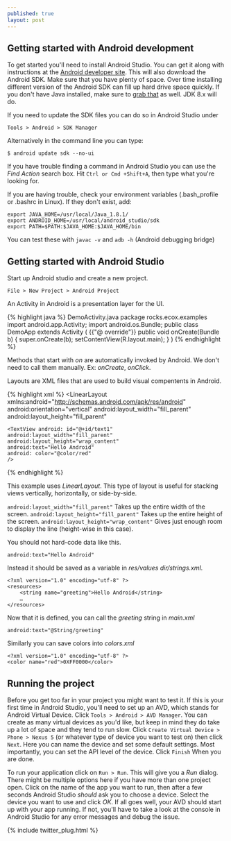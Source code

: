 ```yaml
---
published: true
layout: post
---
```



## Getting started with Android development

To get started you'll need to install Android Studio. You can get it along with instructions at the [Android developer site](https://developer.android.com/sdk/installing/index.html). This will also download the Android SDK. Make sure that you have plenty of space. Over time installing different version of the Android SDK can fill up hard drive space quickly. If you don't have Java installed, make sure to [grab that](http://www.oracle.com/technetwork/java/javase/downloads/index.html) as well. JDK 8.x will do.

If you need to update the SDK files you can do so in Android Studio under

    Tools > Android > SDK Manager

Alternatively in the command line you can type:

    $ android update sdk --no-ui

If you have trouble finding a command in Android Studio you can use the _Find Action_ search box. Hit `Ctrl or Cmd +Shift+A`, then type what you're looking for.

If you are having trouble, check your environment variables (.bash_profile or .bashrc in Linux).
If they don't exist, add:

    export JAVA_HOME=/usr/local/Java_1.8.1/
    export ANDROID_HOME=/usr/local/android_studio/sdk
    export PATH=$PATH:$JAVA_HOME:$JAVA_HOME/bin

You can test these with `javac -v` and `adb -h` (Android debugging bridge)

## Getting started with Android Studio

Start up Android studio and create a new project.

    File > New Project > Android Project

An Activity in Android is a presentation layer for the UI.

{% highlight java %}
DemoActivity.java
package rocks.ecox.examples
import android.app.Activity;
import android.os.Bundle;
public class DemoApp extends Activity
(
	{{"@ override"}}
	public void onCreate(Bundle b)
	{
		super.onCreate(b);
		setContentView(R.layout.main);
	}
)
{% endhighlight %}


Methods that start with _on_ are automatically invoked by Android. We don't need to call them manually. Ex: _onCreate_, _onClick_.

Layouts are XML files that are used to build visual compentents in Android.

{% highlight xml %}
<LinearLayout xmlns:android="http://schemas.android.com/apk/res/android"
android:orientation="vertical"
android:layout_width="fill_parent"
android:layout_height="fill_parent"
>
	<TextView android: id="@+id/text1"
	android:layout_width="fill_parent"
	android:layout_height="wrap_content"
	android:text="Hello Android"
	android: color="@color/red"
	/>
</LinearLayout>
{% endhighlight %}

This example uses _LinearLayout_. This type of layout is useful for stacking views vertically, horizontally, or side-by-side.

`android:layout_width="fill_parent"` Takes up the entire width of the screen.
`android:layout_height="fill_parent"` Takes up the entire height of the screen.
`android:layout_height="wrap_content"` Gives just enough room to display the line (height-wise in this case).

You should not hard-code data like this.

    android:text="Hello Android"

Instead it should be saved as a variable in _res/values dir/strings.xml_.

```
<?xml version="1.0" encoding="utf-8" ?>
<resources>
	<string name="greeting">Hello Android</string>
	…
</resources>
```

Now that it is defined, you can call the _greeting_ string in _main.xml_

    android:text="@String/greeting"

Similarly you can save colors into _colors.xml_

```
<?xml version="1.0" encoding="utf-8" ?>
<color name="red">0XFF0000</color>
```

## Running the project

Before you get too far in your project you might want to test it. If this is your first time in Android Studio, you'll need to set up an AVD, which stands for Android Virtual Device. Click `Tools > Android > AVD Manager`. You can create as many virtual devices as you'd like, but keep in mind they do take up a lot of space and they tend to run slow.
Click `Create Virtual Device > Phone > Nexus 5` (or whatever type of device you want to test on) then click `Next`. Here you can name the device and set some default settings. Most importantly, you can set the API level of the device. Click `Finish` When you are done.

To run your application click on `Run > Run`. This will give you a _Run_ dialog. There might be multiple options here if you have more than one project open. Click on the name of the app you want to run, then after a few seconds Android Studio _should_ ask you to choose a device. Select the device you want to use and click _OK_. If all goes well, your AVD should start up with your app running. If not, you'll have to take a look at the console in Android Studio for any error messages and debug the issue.

{% include twitter_plug.html %}
